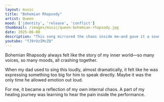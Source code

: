 ```yaml
---
layout: music
title: "Bohemian Rhapsody"
artist: Queen
mood: ['identity', 'release', 'conflict']
thumbnail: /images/music/queen-bohemian-rhapsody.jpg
date: 2025-06-08
description: "This song mirrored the chaos inside me—and gave it a soundtrack."
youtube: "fJ9rUzIMcZQ"
---
```


Bohemian Rhapsody always felt like the story of my inner world—so many voices, so many moods, all crashing together.

When my dad used to sing this loudly, almost dramatically, it felt like he was expressing something too big for him to speak directly. Maybe it was the only time he allowed emotion out loud.

For me, it became a reflection of my own internal chaos. A part of my healing journey was learning to hear the pain inside the performance.
